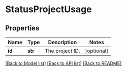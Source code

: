 # StatusProjectUsage

## Properties
Name | Type | Description | Notes
------------ | ------------- | ------------- | -------------
**id** | **str** | The project ID. | [optional] 

[[Back to Model list]](../README.md#documentation-for-models) [[Back to API list]](../README.md#documentation-for-api-endpoints) [[Back to README]](../README.md)

